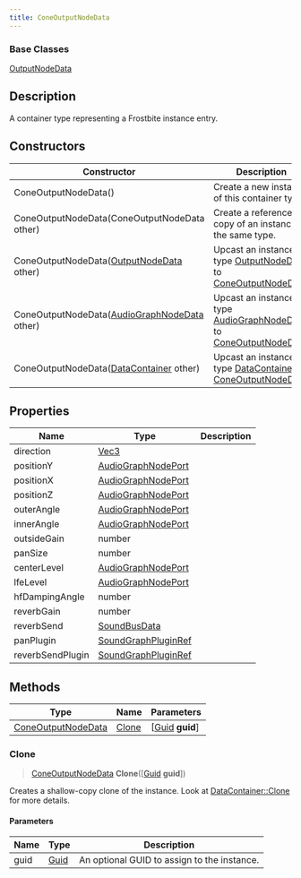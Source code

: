 ```yaml
---
title: ConeOutputNodeData
---
```

### Base Classes

[OutputNodeData](OutputNodeData)

## Description

A container type representing a Frostbite instance entry.

## Constructors

| Constructor                                                                   | Description                                                                                                                 |
| ----------------------------------------------------------------------------- | --------------------------------------------------------------------------------------------------------------------------- |
| ConeOutputNodeData()                                                          | Create a new instance of this container type.                                                                               |
| ConeOutputNodeData(ConeOutputNodeData other)                                  | Create a reference copy of an instance of the same type.                                                                    |
| ConeOutputNodeData([OutputNodeData](OutputNodeData) other)                    | Upcast an instance of type [OutputNodeData](OutputNodeData) to [ConeOutputNodeData](ConeOutputNodeData).                    |
| ConeOutputNodeData([AudioGraphNodeData](AudioGraphNodeData) other)            | Upcast an instance of type [AudioGraphNodeData](AudioGraphNodeData) to [ConeOutputNodeData](ConeOutputNodeData).            |
| ConeOutputNodeData([DataContainer](/vext/ref/shared/class/datacontainer) other) | Upcast an instance of type [DataContainer](/vext/ref/shared/class/datacontainer) to [ConeOutputNodeData](ConeOutputNodeData). |

## Properties

| Name             | Type                                       | Description |
| ---------------- | ------------------------------------------ | ----------- |
| direction        | [Vec3](/vext/ref/shared/class/Vec3)          |             |
| positionY        | [AudioGraphNodePort](AudioGraphNodePort)   |             |
| positionX        | [AudioGraphNodePort](AudioGraphNodePort)   |             |
| positionZ        | [AudioGraphNodePort](AudioGraphNodePort)   |             |
| outerAngle       | [AudioGraphNodePort](AudioGraphNodePort)   |             |
| innerAngle       | [AudioGraphNodePort](AudioGraphNodePort)   |             |
| outsideGain      | number                                     |             |
| panSize          | number                                     |             |
| centerLevel      | [AudioGraphNodePort](AudioGraphNodePort)   |             |
| lfeLevel         | [AudioGraphNodePort](AudioGraphNodePort)   |             |
| hfDampingAngle   | number                                     |             |
| reverbGain       | number                                     |             |
| reverbSend       | [SoundBusData](SoundBusData)               |             |
| panPlugin        | [SoundGraphPluginRef](SoundGraphPluginRef) |             |
| reverbSendPlugin | [SoundGraphPluginRef](SoundGraphPluginRef) |             |

## Methods

| Type                                     | Name            | Parameters                                     |
| ---------------------------------------- | --------------- | ---------------------------------------------- |
| [ConeOutputNodeData](ConeOutputNodeData) | [Clone](#clone) | \[[Guid](/vext/ref/shared/class/guid) **guid**\] |

### Clone

> [ConeOutputNodeData](ConeOutputNodeData) **Clone**(\[[Guid](/vext/ref/shared/class/guid) **guid**\])

Creates a shallow-copy clone of the instance. Look at [DataContainer::Clone](/vext/ref/shared/class/datacontainer#clone) for more details.

#### Parameters

| Name | Type         | Description                                 |
| ---- | ------------ | ------------------------------------------- |
| guid | [Guid](Guid) | An optional GUID to assign to the instance. |
